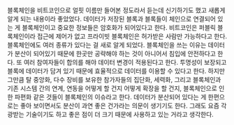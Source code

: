 ﻿블록체인을 비트코인으로 얼핏 이름만 들어본 정도라서 듣는데 신기하기도 했고 새롭게 알게 되는 내용이라 좋았었다. 
데이터가 저장된 블록과 블록들이 체인으로 연결되어 있는 게 블록체인이고 중요한 정보들은 암호화가 되어있다고 한다. 
비트코인은 퍼블릭 블록체인이라 접근에 제어가 없고 프라이빗 블록체인은 허가받은 사람만 가능하다고 한다. 블록체인에도 여러 종류가 있다는 걸 새로 알게 되었다. 
블록체인을 쓰는 이유는 데이터가 분산이 되어있기 때문에 한곳만 공략해야 하는 것이 아니어서 침입에 안전하다고 한다. 
또 여러 참여자들이 합의를 해야 데이터 변경이 적용된다고 한다. 투명성이 보장되고 블록에 데이터가 담겨 있기 때문에 효율적으로 데이터를 이용할 수 있다고 한다. 
하지만 그만큼 탈 중앙화, 다수 장비를 보유한 참가자들의 집단화, 세력화, 그리고 블록체인과 기존 시스템 간의 연계, 연동을 어떻게 할 건지 어떻게 확장을 할 건지, 
블록체인으로 인한 파편화 같은 것들이 블록체인의 이슈라고 한다.
데이터가 분산되어 있다는 게 한편으로는 좋아 보이면서도 분산이 과연 좋은 건가라는 의문이 생기기도 한다. 
그래도 요즘 각광받는 기술이기도 하고 좋은 점이 더 크기 때문에 사용하고 있는 거라고 생각한다.
